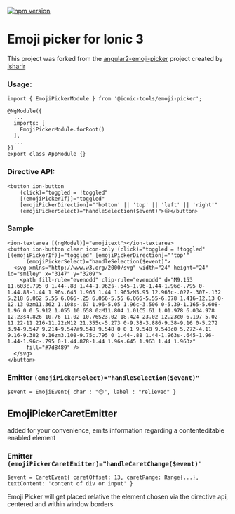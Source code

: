 [![npm version](https://badge.fury.io/js/%40ionic-tools%2Femoji-picker.svg)](https://badge.fury.io/js/%40ionic-tools%2Femoji-picker)

# Emoji picker for Ionic 3

This project was forked from the [angular2-emoji-picker](https://github.com/lsharir/angular2-emoji-picker) project created by [lsharir](https://github.com/lsharir)


### Usage:

```
import { EmojiPickerModule } from '@ionic-tools/emoji-picker';

@NgModule({
  ...
  imports: [
    EmojiPickerModule.forRoot()
  ],
  ...
})
export class AppModule {}

```

### Directive API:

```
<button ion-button
    (click)="toggled = !toggled"
    [(emojiPickerIf)]="toggled"
    [emojiPickerDirection]="'bottom' || 'top' || 'left' || 'right'"
    (emojiPickerSelect)="handleSelection($event)">😄</button>
```

### Sample

```
<ion-textarea [(ngModel)]="emojitext"></ion-textarea>
<button ion-button clear icon-only (click)="toggled = !toggled" [(emojiPickerIf)]="toggled" [emojiPickerDirection]="'top'"
      (emojiPickerSelect)="handleSelection($event)">
  <svg xmlns="http://www.w3.org/2000/svg" width="24" height="24" id="smiley" x="3147" y="3209">
    <path fill-rule="evenodd" clip-rule="evenodd" d="M9.153 11.603c.795 0 1.44-.88 1.44-1.962s-.645-1.96-1.44-1.96c-.795 0-1.44.88-1.44 1.96s.645 1.965 1.44 1.965zM5.95 12.965c-.027-.307-.132 5.218 6.062 5.55 6.066-.25 6.066-5.55 6.066-5.55-6.078 1.416-12.13 0-12.13 0zm11.362 1.108s-.67 1.96-5.05 1.96c-3.506 0-5.39-1.165-5.608-1.96 0 0 5.912 1.055 10.658 0zM11.804 1.01C5.61 1.01.978 6.034.978 12.23s4.826 10.76 11.02 10.76S23.02 18.424 23.02 12.23c0-6.197-5.02-11.22-11.216-11.22zM12 21.355c-5.273 0-9.38-3.886-9.38-9.16 0-5.272 3.94-9.547 9.214-9.547a9.548 9.548 0 0 1 9.548 9.548c0 5.272-4.11 9.16-9.382 9.16zm3.108-9.75c.795 0 1.44-.88 1.44-1.963s-.645-1.96-1.44-1.96c-.795 0-1.44.878-1.44 1.96s.645 1.963 1.44 1.963z"
      fill="#7d8489" />
  </svg>
</button>
```

### Emitter `(emojiPickerSelect)="handleSelection($event)"`

```
$event = EmojiEvent{ char : "😌", label : "relieved" }
```

## EmojiPickerCaretEmitter

added for your convenience, emits information regarding a contenteditable enabled element

### Emitter `(emojiPickerCaretEmitter)="handleCaretChange($event)"`

```
$event = CaretEvent{ caretOffset: 13, caretRange: Range{...}, textContent: 'content of div or input' }
```

Emoji Picker will get placed relative the element chosen via the directive api, centered and within window borders
